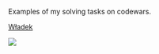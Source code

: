 Examples of my solving tasks on codewars.

[Władek](https://www.codewars.com/users/W%C5%82adek)

![](https://www.codewars.com/users/W%C5%82adek/badges/large)
